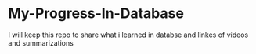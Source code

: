 # My-Progress-In-Database
 
I will keep this repo to share what i learned in databse and linkes of videos and summarizations
